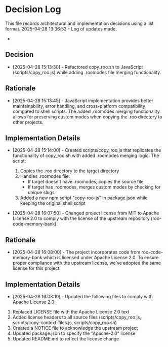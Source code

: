 # Decision Log

This file records architectural and implementation decisions using a list format.
2025-04-28 13:36:53 - Log of updates made.

*

## Decision

* [2025-04-28 15:13:30] - Refactored copy_roo.sh to JavaScript (scripts/copy_roo.js) while adding .roomodes file merging functionality.

## Rationale

* [2025-04-28 15:13:45] - JavaScript implementation provides better maintainability, error handling, and cross-platform compatibility compared to shell scripts. The added .roomodes merging functionality allows for preserving custom modes when copying the .roo directory to other projects.

## Implementation Details

* [2025-04-28 15:14:00] - Created scripts/copy_roo.js that replicates the functionality of copy_roo.sh with added .roomodes merging logic. The script:
  1. Copies the .roo directory to the target directory
  2. Handles .roomodes file:
     - If target doesn't have .roomodes, copies the source file
     - If target has .roomodes, merges custom modes by checking for unique slugs
  3. Added a new npm script "copy-roo-js" in package.json while keeping the original shell script

* [2025-04-28 16:07:50] - Changed project license from MIT to Apache License 2.0 to comply with the license of the upstream repository (roo-code-memory-bank).

## Rationale

* [2025-04-28 16:08:00] - The project incorporates code from roo-code-memory-bank which is licensed under Apache License 2.0. To ensure proper compliance with the upstream license, we've adopted the same license for this project.

## Implementation Details

* [2025-04-28 16:08:10] - Updated the following files to comply with Apache License 2.0:
 1. Replaced LICENSE file with the Apache License 2.0 text
 2. Added license headers to all source files (scripts/copy_roo.js, scripts/copy-context-files.js, scripts/copy_roo.sh)
 3. Created a NOTICE file to acknowledge the upstream project
 4. Updated package.json to specify the "Apache-2.0" license
 5. Updated README.md to reflect the license change
